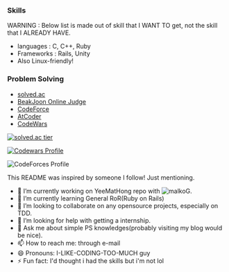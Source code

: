 
### Skills
WARNING : Below list is made out of skill that I WANT TO get, not the skill that I ALREADY HAVE.
- languages : C, C++, Ruby
- Frameworks : Rails, Unity
- Also Linux-friendly!

### Problem Solving
- [solved.ac](https://solved.ac/profile/heeboy007, "solved.ac")
- [BeakJoon Online Judge](https://www.acmicpc.net/user/heeboy007)
- [CodeForce](https://codeforces.com/profile/heeboy007)
- [AtCoder](https://atcoder.jp/users/heeboy007)
- [CodeWars](https://www.codewars.com/users/heeboy007)

<p align="center">
  <a href="https://solved.ac/profile/heeboy007">
    
  ![solved.ac tier](http://mazassumnida.wtf/api/v2/generate_badge?boj=heeboy007)
    
  </a>
  <a href="https://www.codewars.com/users/heeboy007">
  
   ![Codewars Profile](https://www.codewars.com/users/heeboy007/badges/large)
    
  </a>
</p>

    
![CodeForces Profile](http://cf.leed.at?id=heeboy007)

This README was inspired by someone I follow! Just mentioning.

- 🔭 I’m currently working on YeeMatHong repo with ![malkoG](https://github.com/malkoG).
- 🌱 I’m currently learning General RoR(Ruby on Rails)
- 👯 I’m looking to collaborate on any opensource projects, especially on TDD.
- 🤔 I’m looking for help with getting a internship.
- 💬 Ask me about simple PS knowledges(probably visiting my blog would be nice).
- 📫 How to reach me: through e-mail
- 😄 Pronouns: I-LIKE-CODING-TOO-MUCH guy
- ⚡ Fun fact: I'd thought i had the skills but i'm not lol
